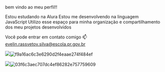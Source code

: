bem vindo ao meu perfil!!

Estou estudando na Alura
Estou me desenvolvendo na linguagem JavaScript
Utilizo esse espaço para minha organização e compartilhamento dos meu projetos desenvolvidos

Você pode entrar em contato comigo 📫
evelin.rassvetov.silva@escola.pr.gov.br

![](link)![f9a16ac6c3e6290d2f4eaae274f484ef](https://github.com/user-attachments/assets/4a563013-d08a-400c-92ce-6d9a35b5eb57)

![](link)![03f6c3aec707dc4ef86282e757759609](https://github.com/user-attachments/assets/055154e7-a31f-4623-831b-f3109ce030c3)

